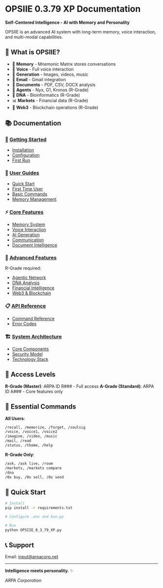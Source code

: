 # OPSIIE 0.3.79 XP Documentation

**Self-Centered Intelligence - AI with Memory and Personality**

OPSIIE is an advanced AI system with long-term memory, voice interaction, and multi-modal capabilities.

## 🚀 What is OPSIIE?

- 🧠 **Memory** - Mnemonic Matrix stores conversations
- 🎤 **Voice** - Full voice interaction
- 🎨 **Generation** - Images, videos, music
- 📧 **Email** - Gmail integration
- 📁 **Documents** - PDF, CSV, DOCX analysis
- 🤖 **Agents** - Nyx, G1, Kronos (R-Grade)
- 🧬 **DNA** - Bioinformatics (R-Grade)
- 📊 **Markets** - Financial data (R-Grade)
- 🔗 **Web3** - Blockchain operations (R-Grade)

## 📚 Documentation

### 🎯 [Getting Started](getting-started/installation.md)
- [Installation](getting-started/installation.md)
- [Configuration](getting-started/configuration.md)
- [First Run](getting-started/first-run.md)

### 📖 [User Guides](user-guides/README.md)
- [Quick Start](user-guides/quick-start.md)
- [First Time User](user-guides/first-time-user.md)
- [Basic Commands](user-guides/basic-commands.md)
- [Memory Management](user-guides/memory-management.md)

### ⚡ [Core Features](core-features/README.md)
- [Memory System](core-features/memory.md)
- [Voice Interaction](core-features/voice.md)
- [AI Generation](core-features/ai-generation.md)
- [Communication](core-features/communication.md)
- [Document Intelligence](core-features/document-intelligence.md)

### 🚀 [Advanced Features](advanced-features/README.md)
R-Grade required:
- [Agentic Network](advanced-features/agentic-network.md)
- [DNA Analysis](advanced-features/dna-analysis.md)
- [Financial Intelligence](advanced-features/financial-intelligence.md)
- [Web3 & Blockchain](advanced-features/web3-blockchain.md)

### 📋 [API Reference](api-reference/README.md)
- [Command Reference](api-reference/command-reference.md)
- [Error Codes](api-reference/error-codes.md)

### 🏗️ [System Architecture](system-architecture/README.md)
- [Core Components](system-architecture/core-components.md)
- [Security Model](system-architecture/security-model.md)
- [Technology Stack](system-architecture/technology-stack.md)

## 🔑 Access Levels

**R-Grade (Master)**: ARPA ID R### - Full access
**A-Grade (Standard)**: ARPA ID A### - Core features only

## 🚀 Essential Commands

**All Users**:
```bash
/recall, /memorize, /forget, /soulsig
/voice, /voice1, /voice2
/imagine, /video, /music
/mail, /read
/status, /theme, /help
```

**R-Grade Only**:
```bash
/ask, /ask live, /room
/markets, /markets compare
/dna
/0x buy, /0x sell, /0x send
```

## 🏁 Quick Start

```bash
# Install
pip install -r requirements.txt

# Configure .env and kun.py

# Run
python OPSIIE_0_3_79_XP.py
```

## 📞 Support

Email: input@arpacorp.net

---

**Intelligence meets personality.** ✨

*ARPA Corporation*

